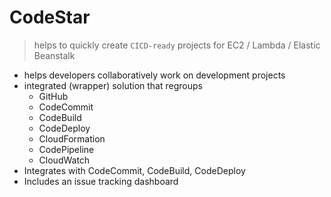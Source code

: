 # CodeStar

> helps to quickly create `CICD-ready` projects for EC2 / Lambda / Elastic Beanstalk

- helps developers collaboratively work on development projects
- integrated (wrapper) solution that regroups
 	- GitHub
 	- CodeCommit
	- CodeBuild
 	- CodeDeploy
 	- CloudFormation
	- CodePipeline
	- CloudWatch
- Integrates with CodeCommit, CodeBuild, CodeDeploy
- Includes an issue tracking dashboard
